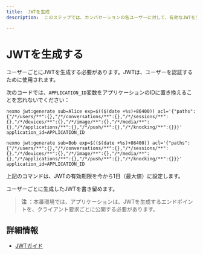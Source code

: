 ```yaml
---
title:  JWTを生成
description:  このステップでは、カンバセーションの各ユーザーに対して、有効なJWTを生成する方法を学びます

---
```


JWTを生成する
========

ユーザーごとにJWTを生成する必要があります。JWTは、ユーザーを認証するために使用されます。

次のコードでは、`APPLICATION_ID`変数をアプリケーションのIDに置き換えることを忘れないでください：

```shell
nexmo jwt:generate sub=Alice exp=$(($(date +%s)+86400)) acl='{"paths":{"/*/users/**":{},"/*/conversations/**":{},"/*/sessions/**":{},"/*/devices/**":{},"/*/image/**":{},"/*/media/**":{},"/*/applications/**":{},"/*/push/**":{},"/*/knocking/**":{}}}' application_id=APPLICATION_ID

nexmo jwt:generate sub=Bob exp=$(($(date +%s)+86400)) acl='{"paths":{"/*/users/**":{},"/*/conversations/**":{},"/*/sessions/**":{},"/*/devices/**":{},"/*/image/**":{},"/*/media/**":{},"/*/applications/**":{},"/*/push/**":{},"/*/knocking/**":{}}}' application_id=APPLICATION_ID
```

上記のコマンドは、JWTの有効期限を今から1日（最大値）に設定します。

ユーザーごとに生成したJWTを書き留めます。

> **注** ：本番環境では、アプリケーションは、JWTを生成するエンドポイントを、クライアント要求ごとに公開する必要があります。

詳細情報
----

* [JWTガイド](/concepts/guides/authentication#json-web-tokens-jwt)

